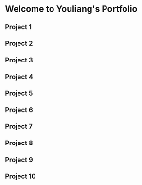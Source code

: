 # Welcome to Youliang's Portfolio


## Project 1

## Project 2

## Project 3

## Project 4

## Project 5

## Project 6

## Project 7

## Project 8

## Project 9

## Project 10
